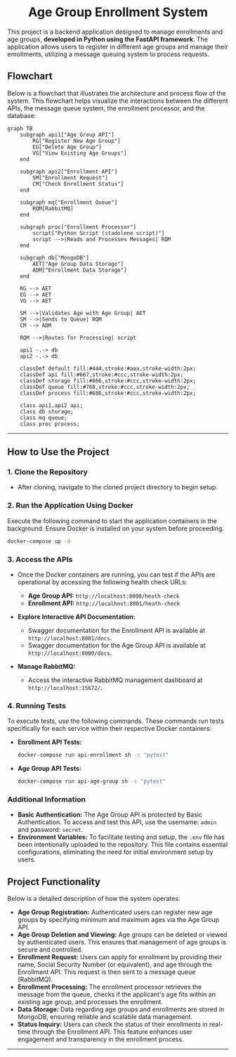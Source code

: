 <h1 align="center">Age Group Enrollment System</h1>

This project is a backend application designed to manage enrollments and age groups, **developed in Python using the FastAPI framework**. The application allows users to register in different age groups and manage their enrollments, utilizing a message queuing system to process requests.

## Flowchart

Below is a flowchart that illustrates the architecture and process flow of the system. This flowchart helps visualize the interactions between the different APIs, the message queue system, the enrollment processor, and the database:

```mermaid
graph TB
    subgraph api1["Age Group API"]
        RG["Register New Age Group"]
        EG["Delete Age Group"]
        VG["View Existing Age Groups"]
    end

    subgraph api2["Enrollment API"]
        SM["Enrollment Request"]
        CM["Check Enrollment Status"]
    end

    subgraph mq["Enrollment Queue"]
        RQM[RabbitMQ]
    end

    subgraph proc["Enrollment Processor"]
        script["Python Script (stadolene script)"]
        script -->|Reads and Processes Messages| RQM
    end

    subgraph db["MongoDB"]
        AET["Age Group Data Storage"]
        ADM["Enrollment Data Storage"]
    end

    RG --> AET
    EG --> AET
    VG --> AET

    SM -->|Validates Age with Age Group| AET
    SM -->|Sends to Queue| RQM
    CM --> ADM

    RQM -->|Routes for Processing| script

    api1 -.-> db
    api2 -.-> db

    classDef default fill:#444,stroke:#aaa,stroke-width:2px;
    classDef api fill:#667,stroke:#ccc,stroke-width:2px;
    classDef storage fill:#866,stroke:#ccc,stroke-width:2px;
    classDef queue fill:#768,stroke:#ccc,stroke-width:2px;
    classDef process fill:#686,stroke:#ccc,stroke-width:2px;

    class api1,api2 api;
    class db storage;
    class mq queue;
    class proc process;
```


---

## How to Use the Project

### 1. Clone the Repository
  - After cloning, navigate to the cloned project directory to begin setup.

### 2. Run the Application Using Docker
Execute the following command to start the application containers in the background. Ensure Docker is installed on your system before proceeding.

```bash
docker-compose up -d
```

### 3. Access the APIs

- Once the Docker containers are running, you can test if the APIs are operational by accessing the following health check URLs:
  - **Age Group API:** `http://localhost:8000/heath-check`
  - **Enrollment API:** `http://localhost:8001/heath-check`

- **Explore Interactive API Documentation:**
  - Swagger documentation for the Enrollment API is available at `http://localhost:8001/docs`.
  - Swagger documentation for the Age Group API is available at `http://localhost:8000/docs`.

- **Manage RabbitMQ:**
  - Access the interactive RabbitMQ management dashboard at `http://localhost:15672/`.

### 4. Running Tests

To execute tests, use the following commands. These commands run tests specifically for each service within their respective Docker containers:

- **Enrollment API Tests:**
  ```bash
  docker-compose run api-enrollment sh -c "pytest"
  ```

- **Age Group API Tests:**
  ```bash
  docker-compose run api-age-group sh -c "pytest"
  ```

### Additional Information
- **Basic Authentication:** The Age Group API is protected by Basic Authentication. To access and test this API, use the username: `admin` and password: `secret`.
- **Environment Variables:** To facilitate testing and setup, the `.env` file has been intentionally uploaded to the repository. This file contains essential configurations, eliminating the need for initial environment setup by users.


## Project Functionality
Below is a detailed description of how the system operates:

- **Age Group Registration:** Authenticated users can register new age groups by specifying minimum and maximum ages via the Age Group API.
- **Age Group Deletion and Viewing:** Age groups can be deleted or viewed by authenticated users. This ensures that management of age groups is secure and controlled.
- **Enrollment Request:** Users can apply for enrollment by providing their name, Social Security Number (or equivalent), and age through the Enrollment API. This request is then sent to a message queue (RabbitMQ).
- **Enrollment Processing:** The enrollment processor retrieves the message from the queue, checks if the applicant's age fits within an existing age group, and processes the enrollment.
- **Data Storage:** Data regarding age groups and enrollments are stored in MongoDB, ensuring reliable and scalable data management.
- **Status Inquiry:** Users can check the status of their enrollments in real-time through the Enrollment API. This feature enhances user engagement and transparency in the enrollment process.

--- 

